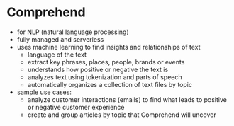 # Comprehend

* for NLP (natural language processing)
* fully managed and serverless
* uses machine learning to find insights and relationships of text
  * language of the text
  * extract key phrases, places, people, brands or events
  * understands how positive or negative the text is
  * analyzes text using tokenization and parts of speech
  * automatically organizes a collection of text files by topic
* sample use cases:
  * analyze customer interactions (emails) to find what leads to positive or negative customer experience
  * create and group articles by topic that Comprehend will uncover
